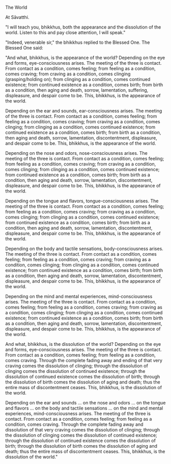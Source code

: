 The World

At Sāvatthi.

"I will teach you, bhikkhus, both the appearance and the dissolution of the world. Listen to this and pay close attention, I will speak."

"Indeed, venerable sir," the bhikkhus replied to the Blessed One. The Blessed One said:

"And what, bhikkhus, is the appearance of the world? Depending on the eye and forms, eye-consciousness arises. The meeting of the three is contact. From contact as a condition, comes feeling; from feeling as a condition, comes craving; from craving as a condition, comes clinging (grasping/holding on); from clinging as a condition, comes continued existence; from continued existence as a condition, comes birth; from birth as a condition, then aging and death, sorrow, lamentation, suffering, displeasure, and despair come to be. This, bhikkhus, is the appearance of the world.

Depending on the ear and sounds, ear-consciousness arises. The meeting of the three is contact. From contact as a condition, comes feeling; from feeling as a condition, comes craving; from craving as a condition, comes clinging; from clinging as a condition, comes continued existence; from continued existence as a condition, comes birth; from birth as a condition, then aging and death, sorrow, lamentation, discontentment, displeasure, and despair come to be. This, bhikkhus, is the appearance of the world.

Depending on the nose and odors, nose-consciousness arises. The meeting of the three is contact. From contact as a condition, comes feeling; from feeling as a condition, comes craving; from craving as a condition, comes clinging; from clinging as a condition, comes continued existence; from continued existence as a condition, comes birth; from birth as a condition, then aging and death, sorrow, lamentation, discontentment, displeasure, and despair come to be. This, bhikkhus, is the appearance of the world.

Depending on the tongue and flavors, tongue-consciousness arises. The meeting of the three is contact. From contact as a condition, comes feeling; from feeling as a condition, comes craving; from craving as a condition, comes clinging; from clinging as a condition, comes continued existence; from continued existence as a condition, comes birth; from birth as a condition, then aging and death, sorrow, lamentation, discontentment, displeasure, and despair come to be. This, bhikkhus, is the appearance of the world.

Depending on the body and tactile sensations, body-consciousness arises. The meeting of the three is contact. From contact as a condition, comes feeling; from feeling as a condition, comes craving; from craving as a condition, comes clinging; from clinging as a condition, comes continued existence; from continued existence as a condition, comes birth; from birth as a condition, then aging and death, sorrow, lamentation, discontentment, displeasure, and despair come to be. This, bhikkhus, is the appearance of the world.

Depending on the mind and mental experiences, mind-consciousness arises. The meeting of the three is contact. From contact as a condition, comes feeling; from feeling as a condition, comes craving; from craving as a condition, comes clinging; from clinging as a condition, comes continued existence; from continued existence as a condition, comes birth; from birth as a condition, then aging and death, sorrow, lamentation, discontentment, displeasure, and despair come to be. This, bhikkhus, is the appearance of the world.

And what, bhikkhus, is the dissolution of the world? Depending on the eye and forms, eye-consciousness arises. The meeting of the three is contact. From contact as a condition, comes feeling; from feeling as a condition, comes craving. Through the complete fading away and ending of that very craving comes the dissolution of clinging; through the dissolution of clinging comes the dissolution of continued existence; through the dissolution of continued existence comes the dissolution of birth; through the dissolution of birth comes the dissolution of aging and death; thus the entire mass of discontentment ceases. This, bhikkhus, is the dissolution of the world.

Depending on the ear and sounds … on the nose and odors … on the tongue and flavors … on the body and tactile sensations … on the mind and mental experiences, mind-consciousness arises. The meeting of the three is contact. From contact as a condition, comes feeling; from feeling as a condition, comes craving. Through the complete fading away and dissolution of that very craving comes the dissolution of clinging; through the dissolution of clinging comes the dissolution of continued existence; through the dissolution of continued existence comes the dissolution of birth; through the dissolution of birth comes the dissolution of aging and death; thus the entire mass of discontentment ceases. This, bhikkhus, is the dissolution of the world."
